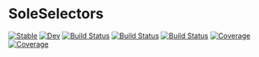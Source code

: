 # SoleSelectors

[![Stable](https://img.shields.io/badge/docs-stable-blue.svg)](https://aclai-lab.github.io/SoleSelectors.jl/stable)
[![Dev](https://img.shields.io/badge/docs-dev-blue.svg)](https://aclai-lab.github.io/SoleSelectors.jl/dev)
[![Build Status](https://travis-ci.com/aclai-lab/SoleSelectors.jl.svg?branch=master)](https://travis-ci.com/aclai-lab/SoleSelectors.jl)
[![Build Status](https://ci.appveyor.com/api/projects/status/github/aclai-lab/SoleSelectors.jl?svg=true)](https://ci.appveyor.com/project/aclai-lab/SoleSelectors-jl)
[![Build Status](https://api.cirrus-ci.com/github/aclai-lab/SoleSelectors.jl.svg)](https://cirrus-ci.com/github/aclai-lab/SoleSelectors.jl)
[![Coverage](https://codecov.io/gh/aclai-lab/SoleSelectors.jl/branch/master/graph/badge.svg)](https://codecov.io/gh/aclai-lab/SoleSelectors.jl)
[![Coverage](https://coveralls.io/repos/github/aclai-lab/SoleSelectors.jl/badge.svg?branch=master)](https://coveralls.io/github/aclai-lab/SoleSelectors.jl?branch=master)
